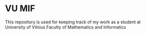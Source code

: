 VU MIF
===

This repository is used for keeping track of my work as a student at University of Vilnius Faculty of Mathematics and Informatics
